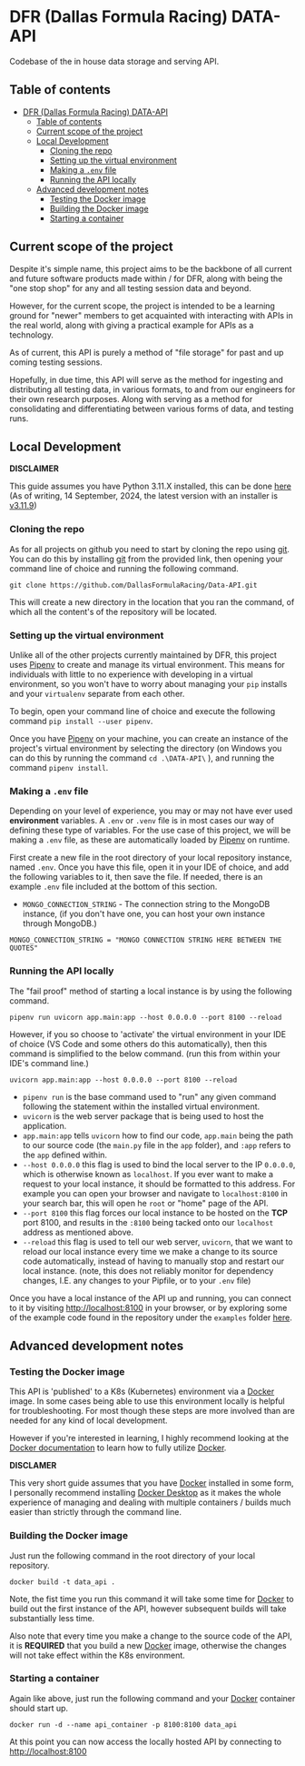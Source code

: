 # DFR (Dallas Formula Racing) DATA-API

Codebase of the in house data storage and serving API.

## Table of contents

- [DFR (Dallas Formula Racing) DATA-API](#dfr-dallas-formula-racing-data-api)
  - [Table of contents](#table-of-contents)
  - [Current scope of the project](#current-scope-of-the-project)
  - [Local Development](#local-development)
    - [Cloning the repo](#cloning-the-repo)
    - [Setting up the virtual environment](#setting-up-the-virtual-environment)
    - [Making a `.env` file](#making-a-env-file)
    - [Running the API locally](#running-the-api-locally)
  - [Advanced development notes](#advanced-development-notes)
    - [Testing the Docker image](#testing-the-docker-image)
    - [Building the Docker image](#building-the-docker-image)
    - [Starting a container](#starting-a-container)


## Current scope of the project

Despite it's simple name, this project aims to be the backbone of all current and future software products made within / for DFR, along with being the "one stop shop" for any and all testing session data and beyond.

However, for the current scope, the project is intended to be a learning ground for "newer" members to get acquainted with interacting with APIs in the real world, along with giving a practical example for APIs as a technology.

As of current, this API is purely a method of "file storage" for past and up coming testing sessions.

Hopefully, in due time, this API will serve as the method for ingesting and distributing all testing data, in various formats, to and from our engineers for their own research purposes. Along with serving as a method for consolidating and differentiating between various forms of data, and testing runs.

## Local Development

**DISCLAIMER**

This guide assumes you have Python 3.11.X installed, this can be done [here](https://www.python.org/downloads/) (As of writing, 14 September, 2024, the latest version with an installer is [v3.11.9](https://www.python.org/downloads/release/python-3119/))

### Cloning the repo

As for all projects on github you need to start by cloning the repo using [git](https://git-scm.com/downloads). You can do this by installing [git](https://git-scm.com/downloads) from the provided link, then opening your command line of choice and running the following command.

```shell
git clone https://github.com/DallasFormulaRacing/Data-API.git
```

 This will create a new directory in the location that you ran the command, of which all the content's of the repository will be located.

### Setting up the virtual environment

Unlike all of the other projects currently maintained by DFR, this project uses [Pipenv](https://pipenv.pypa.io/en/latest/) to create and manage its virtual environment. This means for individuals with little to no experience with developing in a virtual environment, so you won't have to worry about managing your `pip` installs and your `virtualenv` separate from each other.

To begin, open your command line of choice and execute the following command `pip install --user pipenv`.

Once you have [Pipenv](https://pipenv.pypa.io/en/latest/) on your machine, you can create an instance of the project's virtual environment by selecting the directory (on Windows you can do this by running the command `cd .\DATA-API\` ), and running the command `pipenv install`.

### Making a `.env` file

Depending on your level of experience, you may or may not have ever used **environment** variables. A `.env` or `.venv` file is in most cases our way of defining these type of variables. For the use case of this project, we will be making a `.env` file, as these are automatically loaded by [Pipenv](https://pipenv.pypa.io/en/latest/) on runtime. 

First create a new file in the root directory of your local repository instance, named `.env`. Once you have this file, open it in your IDE of choice, and add the following variables to it, then save the file. If needed, there is an example `.env` file included at the bottom of this section.

* `MONGO_CONNECTION_STRING` -  The connection string to the MongoDB instance, (if you don't have one, you can host your own instance through MongoDB.)

```
MONGO_CONNECTION_STRING = "MONGO CONNECTION STRING HERE BETWEEN THE QUOTES"
```

### Running the API locally

The "fail proof" method of starting a local instance is by using the following command.
```shell
pipenv run uvicorn app.main:app --host 0.0.0.0 --port 8100 --reload
```
However, if you so choose to 'activate' the virtual environment in your IDE of choice (VS Code and some others do this automatically), then this command is simplified to the below command. (run this from within your IDE's command line.)

```shell
uvicorn app.main:app --host 0.0.0.0 --port 8100 --reload
```

* `pipenv run` is the base command used to "run" any given command following the statement within the installed virtual environment.
* `uvicorn` is the web server package that is being used to host the application.
* `app.main:app` tells `uvicorn` how to find our code, `app.main` being the path to our source code (the `main.py` file in the `app` folder), and `:app` refers to the `app` defined within.
* `--host 0.0.0.0` this flag is used to bind the local server to the IP `0.0.0.0`, which is otherwise known as `localhost`. If you ever want to make a request to your local instance, it should be formatted to this address. For example you can open your browser and navigate to `localhost:8100` in your search bar, this will open he `root` or "home" page of the API.
* `--port 8100` this flag forces our local instance to be hosted on the **TCP** port 8100, and results in the `:8100` being tacked onto our `localhost` address as mentioned above.
* `--reload` this flag is used to tell our web server, `uvicorn`, that we want to reload our local instance every time we make a change to its source code automatically, instead of having to manually stop and restart our local instance. (note, this does not reliably monitor for dependency changes, I.E. any changes to your Pipfile, or to your `.env` file)

Once you have a local instance of the API up and running, you can connect to it by visiting [http://localhost:8100](http://localhost:8100) in your browser, or by exploring some of the example code found in the repository under the `examples` folder [here](https://github.com/DallasFormulaRacing/Data-API/tree/main/app).

## Advanced development notes

### Testing the Docker image

This API is 'published' to a K8s (Kubernetes) environment via a [Docker](https://www.docker.com/) image. In some cases being able to use this environment locally is helpful for troubleshooting. For most though these steps are more involved than are needed for any kind of local development. 

However if you're interested in learning, I highly recommend looking at the [Docker documentation](https://docs.docker.com/) to learn how to fully utilize [Docker](https://www.docker.com/).

**DISCLAMER** 

This very short guide assumes that you have [Docker](https://www.docker.com/) installed in some form, I personally recommend installing [Docker Desktop](https://www.docker.com/products/docker-desktop/) as it makes the whole experience of managing and dealing with multiple containers / builds much easier than strictly through the command line.

### Building the Docker image

Just run the following command in the root directory of your local repository.

```shell
docker build -t data_api .
```

Note, the fist time you run this command it will take some time for [Docker](https://www.docker.com/) to build out the first instance of the API, however subsequent builds will take substantially less time.

Also note that every time you make a change to the source code of the API, it is **REQUIRED** that you build a new [Docker](https://www.docker.com/) image, otherwise the changes will not take effect within the K8s environment.

### Starting a container

Again like above, just run the following command and your [Docker](https://www.docker.com/) container should start up.

```shell
docker run -d --name api_container -p 8100:8100 data_api
```

 At this point you can now access the locally hosted API by connecting to [http://localhost:8100](http://localhost:8100)